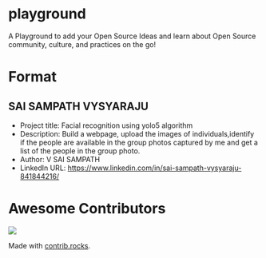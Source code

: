 # playground
A Playground to add your Open Source Ideas and learn about Open Source community, culture, and practices on the go!

# Format
## SAI SAMPATH VYSYARAJU
- Project title: Facial recognition using yolo5 algorithm
- Description: Build a webpage, upload the images of individuals,identify if the people are available in the group photos captured by me and get a list of the people in the group photo.
- Author: V SAI SAMPATH
- LinkedIn URL: https://www.linkedin.com/in/sai-sampath-vysyaraju-841844216/

# Awesome Contributors
<a href="https://github.com/VizagOSM/playground/graphs/contributors">
  <img src="https://contrib.rocks/image?repo=VizagOSM/playground" />
</a>

Made with [contrib.rocks](https://contrib.rocks).
